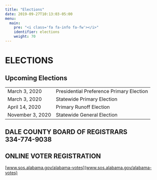 ```yaml
---
title: "Elections"
date: 2019-09-27T10:13:03-05:00
menu:
  main:
    pre: "<i class='fa fa-info fa-fw'></i>"
    identifier: elections
    weight: 70
---
```

# ELECTIONS

## Upcoming Elections

|                   |                                           |
| ----------------- | ----------------------------------------- |
| March 3, 2020     |	Presidential Preference Primary Election  |
| March 3, 2020     |	Statewide Primary Election                |
| April 14, 2020    |	Primary Runoff Election                   |
| November 3, 2020  |	Statewide General Election                |

## DALE COUNTY BOARD OF REGISTRARS<br />334-774-9038

## ONLINE VOTER REGISTRATION
[www.sos.alabama.gov/alabama-votes](www.sos.alabama.gov/alabama-votes)



